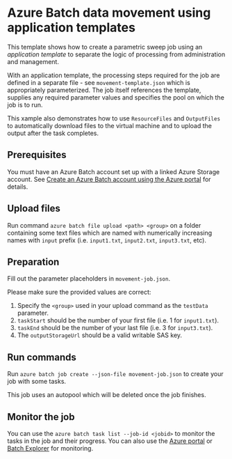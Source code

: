 # Azure Batch data movement using application templates
This template shows how to create a parametric sweep job using an *application template* to separate the logic of processing from administration and management.

With an application template, the processing steps required for the job are defined in a separate file - see `movement-template.json` which is appropriately parameterized. The job itself references the template, supplies any required parameter values and specifies the pool on which the job is to run.

This xample also demonstrates how to use `ResourceFiles` and `OutputFiles` to automatically download files to the virtual machine and to upload the output after the task completes.

## Prerequisites
You must have an Azure Batch account set up with a linked Azure Storage account. See [Create an Azure Batch account using the Azure portal](https://docs.microsoft.com/azure/batch/batch-account-create-portal) for details.

## Upload files
Run command `azure batch file upload <path> <group>` on a folder containing some text files which are named with numerically increasing names with `input` prefix (i.e. `input1.txt`, `input2.txt`, `input3.txt`, etc).

## Preparation
Fill out the parameter placeholders in `movement-job.json`. 

Please make sure the provided values are correct:

1. Specify the `<group>` used in your upload command as the `testData` parameter.
2. `taskStart` should be the number of your first file (i.e. 1 for `input1.txt`).
3. `taskEnd` should be the number of your last file (i.e. 3 for `input3.txt`).
4. The `outputStorageUrl` should be a valid writable SAS key.

## Run commands
Run `azure batch job create --json-file movement-job.json` to create your job with some tasks.

This job uses an autopool which will be deleted once the job finishes. 

## Monitor the job
You can use the `azure batch task list --job-id <jobid>` to monitor the tasks in the job and their progress.
You can also use the [Azure portal](https://portal.azure.com) or [Batch Explorer](https://github.com/Azure/azure-batch-samples/tree/master/CSharp/BatchExplorer) for monitoring.